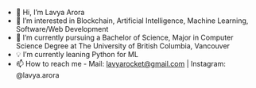 - 👋 Hi, I’m Lavya Arora
- 👀 I’m interested in Blockchain, Artificial Intelligence, Machine Learning, Software/Web Development
- 🌱 I’m currently pursuing a Bachelor of Science, Major in Computer Science Degree at The University of British Columbia, Vancouver
- 💡 I’m currently leaning Python for ML
- 📫 How to reach me - Mail: lavyarocket@gmail.com | Instagram: @lavya.arora
